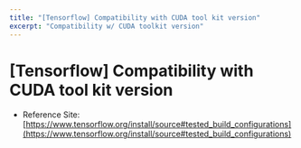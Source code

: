 ```yaml
---
title: "[Tensorflow] Compatibility with CUDA tool kit version"
excerpt: "Compatibility w/ CUDA toolkit version"
---
```

# [Tensorflow] Compatibility with CUDA tool kit version

- Reference Site: [https://www.tensorflow.org/install/source#tested_build_configurations](https://www.tensorflow.org/install/source#tested_build_configurations)
